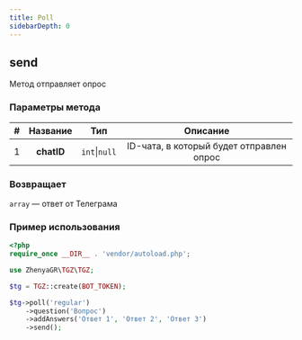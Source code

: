 ```yaml
---
title: Poll
sidebarDepth: 0
---
```


## send
Метод отправляет опрос

### Параметры метода
| # | Название |      Тип      |                 Описание                 |
|:-:|:--------:|:-------------:|:----------------------------------------:|
| 1 | **chatID**  | `int`\|`null` | ID-чата, в который будет отправлен опрос |

### Возвращает
`array` — ответ от Телеграма

### Пример использования
```php
<?php
require_once __DIR__ . 'vendor/autoload.php'; 

use ZhenyaGR\TGZ\TGZ;

$tg = TGZ::create(BOT_TOKEN);

$tg->poll('regular')
    ->question('Вопрос')
    ->addAnswers('Ответ 1', 'Ответ 2', 'Ответ 3')
    ->send();
```